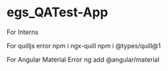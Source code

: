 # egs_QATest-App
 For Interns

For quilljs error
npm i ngx-quill
npm i @types/quill@1

For Angular Material Error
ng add @angular/material
